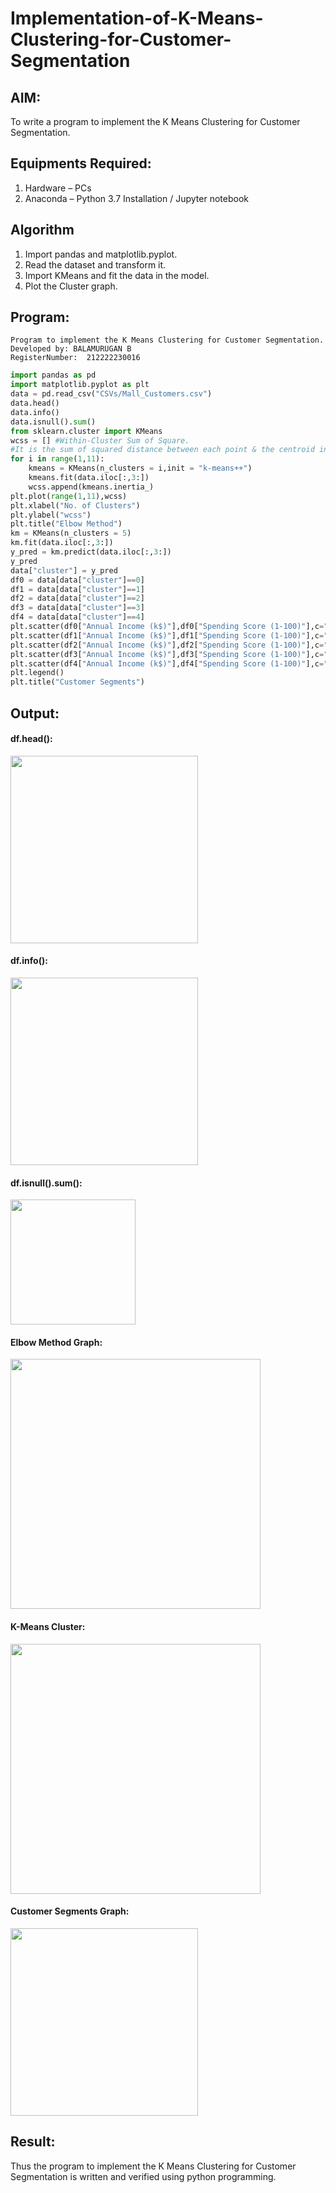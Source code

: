 # Implementation-of-K-Means-Clustering-for-Customer-Segmentation

## AIM:
To write a program to implement the K Means Clustering for Customer Segmentation.

## Equipments Required:
1. Hardware – PCs
2. Anaconda – Python 3.7 Installation / Jupyter notebook

## Algorithm
1. Import pandas and matplotlib.pyplot.
2. Read the dataset and transform it.
3. Import KMeans and fit the data in the model.
4. Plot the Cluster graph.

## Program:
```
Program to implement the K Means Clustering for Customer Segmentation.
Developed by: BALAMURUGAN B
RegisterNumber:  212222230016
```
```PYTHON
import pandas as pd                      
import matplotlib.pyplot as plt          
data = pd.read_csv("CSVs/Mall_Customers.csv")
data.head()
data.info() 
data.isnull().sum()
from sklearn.cluster import KMeans
wcss = [] #Within-Cluster Sum of Square.
#It is the sum of squared distance between each point & the centroid in a cluster. 
for i in range(1,11):
    kmeans = KMeans(n_clusters = i,init = "k-means++")
    kmeans.fit(data.iloc[:,3:])
    wcss.append(kmeans.inertia_) 
plt.plot(range(1,11),wcss)
plt.xlabel("No. of Clusters")
plt.ylabel("wcss")
plt.title("Elbow Method")
km = KMeans(n_clusters = 5)
km.fit(data.iloc[:,3:]) 
y_pred = km.predict(data.iloc[:,3:])
y_pred
data["cluster"] = y_pred
df0 = data[data["cluster"]==0]
df1 = data[data["cluster"]==1]
df2 = data[data["cluster"]==2]
df3 = data[data["cluster"]==3]
df4 = data[data["cluster"]==4]
plt.scatter(df0["Annual Income (k$)"],df0["Spending Score (1-100)"],c="red",label="cluster0")
plt.scatter(df1["Annual Income (k$)"],df1["Spending Score (1-100)"],c="black",label="clusterl")
plt.scatter(df2["Annual Income (k$)"],df2["Spending Score (1-100)"],c="blue",label="cluster2")
plt.scatter(df3["Annual Income (k$)"],df3["Spending Score (1-100)"],c="green",label="cluster3")
plt.scatter(df4["Annual Income (k$)"],df4["Spending Score (1-100)"],c="magenta",label="cluster4")
plt.legend()
plt.title("Customer Segments")
```
## Output:
#### df.head():
<img src = "https://github.com/Adhithyaram29D/Implementation-of-K-Means-Clustering-for-Customer-Segmentation/assets/119393540/f2909d05-c913-481a-a23d-558da6b79065" width="300">

#### df.info():
<img src = "https://github.com/Adhithyaram29D/Implementation-of-K-Means-Clustering-for-Customer-Segmentation/assets/119393540/8fe1d138-d646-4d66-be76-b8e8c11eeb6c" width="300">

#### df.isnull().sum():
<img src = "https://github.com/Adhithyaram29D/Implementation-of-K-Means-Clustering-for-Customer-Segmentation/assets/119393540/e164792e-7697-4ba6-8e92-da0816e7c552" width="200">

#### Elbow Method Graph:
<img src = "https://github.com/Adhithyaram29D/Implementation-of-K-Means-Clustering-for-Customer-Segmentation/assets/119393540/92bc7baa-51e4-48c3-b5f9-fbbdc7efd87a" width="400">

#### K-Means Cluster:
<img src = "https://github.com/Adhithyaram29D/Implementation-of-K-Means-Clustering-for-Customer-Segmentation/assets/119393540/be2281e8-31e1-4f7f-a6d4-553b99d65e9e" width="400">

#### Customer Segments Graph:
<img src = "https://github.com/Adhithyaram29D/Implementation-of-K-Means-Clustering-for-Customer-Segmentation/assets/119393540/2aa40179-e2c5-49e9-aa9f-ff9018dd5cff" width="300">

## Result:
Thus the program to implement the K Means Clustering for Customer Segmentation is written and verified using python programming.

